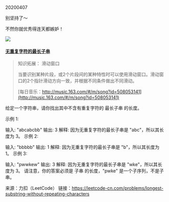 20200407

别坚持了～

不然你就优秀得连天都嫉妒！

![](https://mmbiz.qpic.cn/mmbiz_jpg/90pnRyjUdxHBat8nXpqTLgxiajYjzOOibjLD19V1TiayGcic5kIKx1CSn1aS38yS9dHbgeeGMaAAMdryhAPJhv1jicQ/640?wx_fmt=jpeg&tp=webp&wxfrom=5&wx_lazy=1&wx_co=1)



#### [无重复字符的最长子串](https://leetcode-cn.com/problems/longest-substring-without-repeating-characters/)



> 知识拓展： 滑动窗口
>
> 当要识别某种片段，或2个片段间的某种特性时可以使用滑动窗口。滑动窗口的2个指针滑动方向一致，并根据不同条件做出不同滑动。
>
> [每日音乐：http://music.163.com/#/m/song?id=508053141](http://music.163.com/#/m/song?id=508053141)



给定一个字符串，请你找出其中不含有重复字符的 最长子串 的长度。

示例 1:

输入: "abcabcbb"
输出: 3 
解释: 因为无重复字符的最长子串是 "abc"，所以其长度为 3。
示例 2:

输入: "bbbbb"
输出: 1
解释: 因为无重复字符的最长子串是 "b"，所以其长度为 1。
示例 3:

输入: "pwwkew"
输出: 3
解释: 因为无重复字符的最长子串是 "wke"，所以其长度为 3。
     请注意，你的答案必须是 子串 的长度，"pwke" 是一个子序列，不是子串。

来源：力扣（LeetCode）
链接：https://leetcode-cn.com/problems/longest-substring-without-repeating-characters
